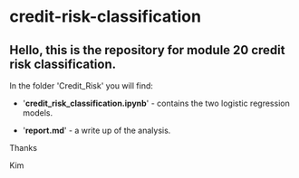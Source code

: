 # credit-risk-classification

## Hello, this is the repository for module 20 credit risk classification.

In the folder 'Credit_Risk' you will find:

 - '**credit_risk_classification.ipynb**' - contains the two logistic regression models.

  - '**report.md**' - a write up of the analysis.

Thanks

Kim
